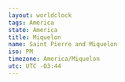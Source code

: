 ```yaml
---
layout: worldclock
tags: America
state: America
title: Miquelon
name: Saint Pierre and Miquelon
iso: PM
timezone: America/Miquelon
utc: UTC -03:44
---
```



